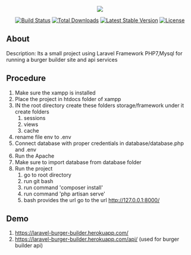 <p align="center"><img src="https://laravel.com/assets/img/components/logo-laravel.svg"></p>

<p align="center">
<a href="https://travis-ci.org/laravel/framework"><img src="https://travis-ci.org/laravel/framework.svg" alt="Build Status"></a>
<a href="https://packagist.org/packages/laravel/framework"><img src="https://poser.pugx.org/laravel/framework/d/total.svg" alt="Total Downloads"></a>
<a href="https://packagist.org/packages/laravel/framework"><img src="https://poser.pugx.org/laravel/framework/v/stable.svg" alt="Latest Stable Version"></a>
<a href="https://packagist.org/packages/laravel/framework"><img src="https://poser.pugx.org/laravel/framework/license.svg" alt="License"></a>
</p>

## About

Description: Its a small project using Laravel Framework PHP7,Mysql for running a burger builder site and api services

## Procedure

1. Make sure the xampp is installed
2. Place the project in htdocs folder of xampp
3. IN the root directory create these folders storage/framework under it create folders
     1. sessions
     2. views
     3. cache
4. rename file env to .env
5. Connect database with proper credentials in database/database.php and .env
3. Run the Apache
4. Make sure to import database from database folder
6. Run the project
     1. go to root directory
     2. run git bash
     3. run command 'composer install'
     4. run command 'php artisan serve'
     5. bash provides the url go to the url http://127.0.0.1:8000/
    
## Demo

1. https://laravel-burger-builder.herokuapp.com/
2. https://laravel-burger-builder.herokuapp.com/api/ (used for burger builder api)
